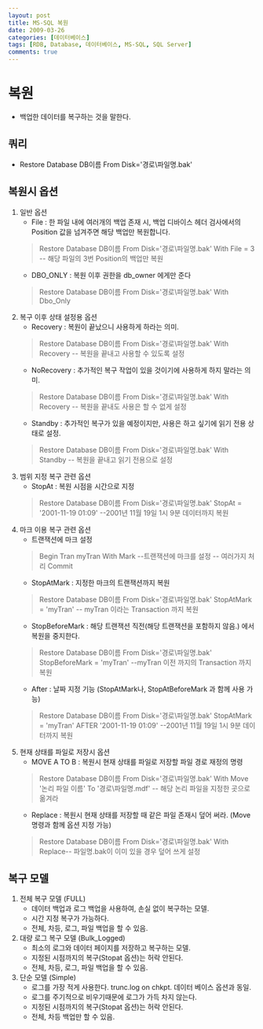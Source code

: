 ```yaml
---
layout: post
title: MS-SQL 복원
date: 2009-03-26
categories: [데이터베이스]
tags: [RDB, Database, 데이터베이스, MS-SQL, SQL Server]
comments: true
---
```


# 복원
- 백업한 데이터를 복구하는 것을 말한다.

## 쿼리
- Restore Database DB이름 From Disk='경로\파일명.bak'

## 복원시 옵션
1. 일반 옵션
   - File : 한 파일 내에 여러개의 백업 존재 시, 백업 디바이스 헤더 검사에서의 Position 값을 넘겨주면 해당 백업만 복원합니다.
    >Restore Database DB이름 From Disk='경로\파일명.bak' 
    >With File = 3 -- 해당 파일의 3번 Position의 백업만 복원
   - DBO_ONLY : 복원 이후 권한을 db_owner 에게만 준다
   >Restore Database DB이름 From Disk='경로\파일명.bak' 
   >With Dbo_Only
2. 복구 이후 상태 설정용 옵션
   - Recovery : 복원이 끝났으니 사용하게 하라는 의미.
   >Restore Database DB이름 From Disk='경로\파일명.bak' 
   >With Recovery -- 복원을 끝내고 사용할 수 있도록 설정
   - NoRecovery : 추가적인 복구 작업이 있을 것이기에 사용하게 하지 말라는 의미.
   >Restore Database DB이름 From Disk='경로\파일명.bak' 
   >With Recovery -- 복원을 끝내도 사용은 할 수 없게 설정
   - Standby : 추가적인 복구가 있을 예정이지만, 사용은 하고 싶기에 읽기 전용 상태로 설정.
   >Restore Database DB이름 From Disk='경로\파일명.bak' 
   >With Standby -- 복원을 끝내고 읽기 전용으로 설정
3. 범위 지정 복구 관련 옵션
   - StopAt : 복원 시점을 시간으로 지정
   >Restore Database DB이름 From Disk='경로\파일명.bak'
   >StopAt = '2001-11-19 01:09' --2001년 11월 19일 1시 9분 데이터까지 복원
4. 마크 이용 복구 관련 옵션
   - 트랜잭션에 마크 설정
   >Begin Tran myTran With Mark --트랜잭션에 마크를 설정
   >-- 여러가지 처리
   >Commit
   - StopAtMark : 지정한 마크의 트랜잭션까지 복원
   >Restore Database DB이름 From Disk='경로\파일명.bak'
   >StopAtMark = 'myTran' -- myTran 이라는 Transaction 까지 복원
   - StopBeforeMark : 해당 트랜잭션 직전(해당 트랜잭션을 포함하지 않음.) 에서 복원을 중지한다.
   >Restore Database DB이름 From Disk='경로\파일명.bak'
   >StopBeforeMark = 'myTran' --myTran 이전 까지의 Transaction 까지 복원
   - After : 날짜 지정 기능 (StopAtMark나, StopAtBeforeMark 과 함께 사용 가능)
   >Restore Database DB이름 From Disk='경로\파일명.bak'
   >StopAtMark = 'myTran'
   >AFTER '2001-11-19 01:09' --2001년 11월 19일 1시 9분 데이터까지 복원
5. 현재 상태를 파일로 저장시 옵션
   - MOVE A TO B : 복원시 현재 상태를 파일로 저장할 파일 경로 재정의 명령
   >Restore Database DB이름 From Disk='경로\파일명.bak' 
   >With Move '논리 파일 이름' To '경로\파일명.mdf' -- 해당 논리 파일을 지정한 곳으로 옮겨라
   - Replace : 복원시 현재 상태를 저장할 때 같은 파일 존재시 덮어 써라. (Move 명령과 함께 옵션 지정 가능)
   >Restore Database DB이름 From Disk='경로\파일명.bak' 
   >With Replace-- 파일명.bak이 이미 있을 경우 덮어 쓰게 설정

## 복구 모델
1. 전체 복구 모델 (FULL)
   - 데이터 백업과 로그 백업을 사용하여, 손실 없이 복구하는 모델.
   - 시간 지정 복구가 가능하다.
   - 전체, 차등, 로그, 파일 백업을 할 수 있음.
2. 대량 로그 복구 모델 (Bulk_Logged)
   - 최소의 로그와 데이터 페이지를 저장하고 복구하는 모델.
   - 지정된 시점까지의 복구(Stopat 옵션)는 허락 안된다.
   - 전체, 차등, 로그, 파일 백업을 할 수 있음.
3. 단순 모델 (Simple)
   - 로그를 가장 적게 사용한다. trunc.log on chkpt. 데이터 베이스 옵션과 동일.
   - 로그를 주기적으로 비우기때문에 로그가 가득 차지 않는다.
   - 지정된 시점까지의 복구(Stopat 옵션)는 허락 안된다.
   - 전체, 차등 백업만 할 수 있음.